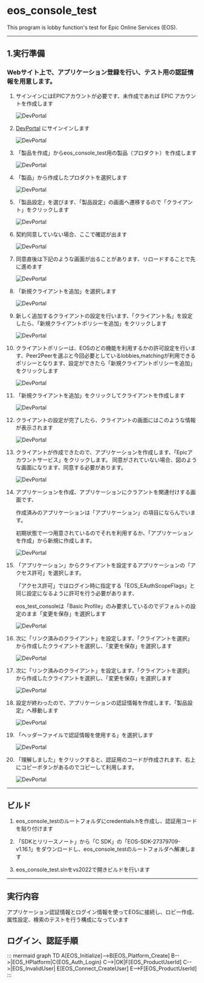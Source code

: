 # eos_console_test

This program is lobby function's test for Epic Online Services (EOS).

---

## 1.実行準備

### Webサイト上で、アプリケーション登録を行い、テスト用の認証情報を用意します。

1. サインインにはEPICアカウントが必要です、未作成であれば EPIC アカウントを作成します

   ![DevPortal](画像/000.png "サインイン")

1. [DevPortal](https://dev.epicgames.com/portal/ja/) にサインインします

   ![DevPortal](画像/001.png "DevPortal 初期画面")

1. 「製品を作成」からeos_console_test用の製品（プロダクト）を作成します

   ![DevPortal](画像/002.png "製品を作成")

1. 「製品」から作成したプロダクトを選択します

   ![DevPortal](画像/003.png "製品ルート画面")

1. 「製品設定」を選びます、「製品設定」の画面へ遷移するので「クライアント」をクリックします

   ![DevPortal](画像/004.png "製品設定")

1. 契約同意していない場合、ここで確認が出ます

   ![DevPortal](画像/005.png "製品クライアント - 契約要求")

1. 同意直後は下記のような画面が出ることがあります、リロードすることで先に進めます

   ![DevPortal](画像/006.png "製品クライアント - 契約要求 リロード必要")

1. 「新規クライアントを追加」を選択します

   ![DevPortal](画像/007.png "製品設定 - クライアント")

1. 新しく追加するクライアントの設定を行います、「クライアント名」を設定したら、「新規クライアントポリシーを追加」をクリックします

   ![DevPortal](画像/008.png "製品設定 - クライアント - 新規クライアント作成")

1. クライアントポリシーは、EOSのどの機能を利用するかの許可設定を行います、Peer2Peerを選ぶと今回必要としているlobbies,matchingが利用できるポリシーとなります、設定ができたら「新規クライアントポリシーを追加」をクリックします

   ![DevPortal](画像/009.png "製品設定 - クライアント - クライアントポリシー作成")

1. 「新規クライアントを追加」をクリックしてクライアントを作成します

   ![DevPortal](画像/010.png "製品設定 - クライアント - クライアントにポリシーを設定")

1. クライアントの設定が完了したら、クライアントの画面にはこのような情報が表示されます

   ![DevPortal](画像/011.png "製品設定 - クライアント - 設定完了")

1. クライアントが作成できたので、アプリケーションを作成します、「Epicアカウントサービス」をクリックします。
同意がされていない場合、図のような画面になります、同意する必要があります。

   ![DevPortal](画像/012.png "DevPortal - アカウントサービス初期画面")

1. アプリケーションを作成、アプリケーションにクラアントを関連付けする画面です、

   作成済みのアプリケーションは「アプリケーション」の項目にならんでいます。

   初期状態で一つ用意されているのでそれを利用するか、「アプリケーションを作成」から新規に作成します。

   ![DevPortal](画像/013.png "DevPortal - アカウントサービス画面")

1. 「アプリケーション」からクライアントを設定するアプリケーションの「アクセス許可」を選択します。

   「アクセス許可」ではログイン時に指定する「EOS_EAuthScopeFlags」と同じ設定になるように許可を行う必要があります、

   eos_test_consoleは「Basic Profile」のみ要求しているのでデフォルトの設定のまま「変更を保存」を選択します

   ![DevPortal](画像/014.png "DevPortal - アカウントサービス画面 - アプリケーション設定 - アクセス許可")

1. 次に「リンク済みのクライアント」を設定します、「クライアントを選択」から作成したクライアントを選択し、「変更を保存」を選択します

   ![DevPortal](画像/015.png "DevPortal - アカウントサービス画面 - アプリケーション設定 - リンク済みのアプリケーション")

1. 次に「リンク済みのクライアント」を設定します、「クライアントを選択」から作成したクライアントを選択し、「変更を保存」を選択します

   ![DevPortal](画像/016.png "DevPortal - アカウントサービス画面 - アプリケーション設定 - 設定完了")

1. 設定が終わったので、アプリケーションの認証情報を作成します、「製品設定」へ移動します

   ![DevPortal](画像/017.png "製品設定 - ルート")

1. 「ヘッダーファイルで認証情報を使用する」を選択します

   ![DevPortal](画像/018.png "製品設定 - ヘッダ作成")

1. 「理解しました」をクリックすると、認証用のコードが作成されます、右上にコピーボタンがあるのでコピーして利用します。

   ![DevPortal](画像/019.png "製品設定 - ヘッダ作成 - コピー")

---

## ビルド

1. eos_console_testのルートフォルダにcredentials.hを作成し、認証用コードを貼り付けます

1. 「SDKとリリースノート」から「C SDK」の「EOS-SDK-27379709-v1.16.1」をダウンロードし、eos_console_testのルートフォルダへ解凍します

1. eos_console_test.slnをvs2022で開きビルドを行います

---

## 実行内容

   アプリケーション認証情報とログイン情報を使ってEOSに接続し、ロビー作成、属性設定、検索のテストを行う構成になっています

## ログイン、認証手順

::: mermaid
graph TD
 A[EOS_Initialize]-->B[EOS_Platform_Create]
 B-->|EOS_HPlatform|C{EOS_Auth_Login}
 C-->|OK|F[EOS_ProductUserId]
 C-->|EOS_InvalidUser| E[EOS_Connect_CreateUser]
 E-->F[EOS_ProductUserId]
 :::
